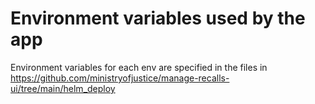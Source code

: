
# Environment variables used by the app

Environment variables for each env are specified in the files in https://github.com/ministryofjustice/manage-recalls-ui/tree/main/helm_deploy